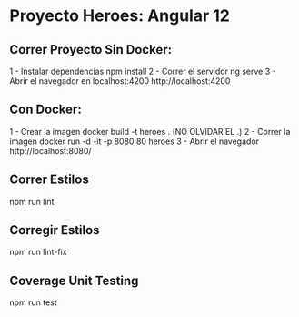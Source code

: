 
# Proyecto Heroes: Angular 12

## Correr Proyecto Sin Docker:

1 - Instalar dependencias
npm install
2 - Correr el servidor
ng serve
3 - Abrir el navegador en localhost:4200
http://localhost:4200

## Con Docker:

1 - Crear la imagen
docker build -t heroes . (NO OLVIDAR EL .)
2 - Correr la imagen
docker run -d -it -p 8080:80 heroes
3 - Abrir el navegador
http://localhost:8080/
## Correr Estilos

npm run lint

## Corregir Estilos

npm run lint-fix

## Coverage Unit Testing

npm run test

